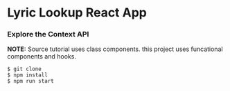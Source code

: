 # Lyric Lookup React App

### Explore the Context API

**NOTE:** Source tutorial uses class components. this project uses funcational components and hooks.

```
$ git clone
$ npm install
$ npm run start
```

